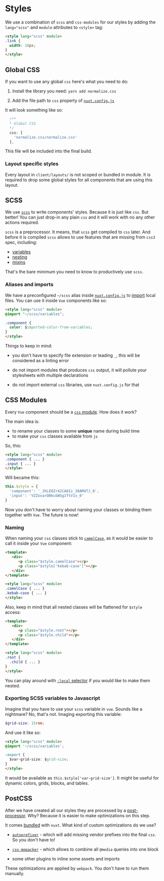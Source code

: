 # Styles

We use a combination of `scss` and `css-modules` for our styles
by adding the `lang="scss"` and `module` attributes to `<style>` tag:

```html
<style lang="scss" module>
.link {
  width: 10px;
}
</style>
```

## Global CSS

If you want to use any global `css` here's what you need to do:

1. Install the library you need: `yarn add normalize.css`

2. Add the file path to `css` 
   property of [`nuxt.config.js`](configuration.md#nuxt-config-js)

It will look something like so:

```js
  /**
  * Global CSS
  */
  css: [
    'normalize.css/normalize.css'
  ],
```

This file will be included into the final build.

### Layout specific styles

Every layout in `client/layouts/` is not scoped or bundled in module.
It is required to drop some global styles for all components that are using
this layout.

## SCSS

We use [`scss`](https://sass-lang.com/guide) to write components' styles.
Because it is just like `css`. But better! 
You can just drop-in any plain `css` and 
it will work with no any other actions required.

`scss` is a preprocessor. It means, that `scss` get compiled to `css` later.
And before it is compiled `scss` allows to use features that are missing 
from `css3` spec, including: 

- [variables](https://sass-lang.com/guide#topic-2)
- [nesting](https://sass-lang.com/guide#topic-3)
- [mixins](https://sass-lang.com/guide#topic-6)

That's the bare minimum you need to know to productively use `scss`. 

### Aliases and imports

We have a preconfigured `~/scss` alias
inside [`nuxt.config.js`](configuration.md#nuxt-config-js)
to [import](https://sass-lang.com/guide#topic-5) local files. 
You can use it inside `Vue` components like so:

```html
<style lang="scss" module>
@import "~/scss/variables";

.component {
  color: $imported-color-from-variables;
}
</style>
```

Things to keep in mind:

- you don't have to specify file extension or leading `_`, 
  this will be considered as a linting error

- do not import modules that produces `css` output, 
  it will pollute your stylesheets with multiple declarations

- do not import external `css` libraries, use `nuxt.config.js` for that

## CSS Modules

Every `Vue` component should 
be a [`css` module](https://github.com/css-modules/css-modules).
How does it work? 

The main idea is:

- to rename your classes to some **unique** name during build time
- to make your `css` classes available from `js`

So, this:

```html
<style lang="scss" module>
.component { ... }
.input { ... }
</style>
```

Will became this:

```js
this.$style = {
  'component': '_3hLE8Zr42CA8Iz_38AM4TJ_0',
  'input': 'VZZoxarQNkuSWSg1ftV1v_0'
}
```

Now you don't have to worry about naming your classes or
binding them together with `Vue`. The future is now!

### Naming

When naming your `css` classes stick to [`camelCase`](https://github.com/css-modules/css-modules#naming), 
as it would be easier to call it inside your `Vue` component:

```html
<template>
   <div>
      <p class="$style.camelCase"></p>
      <p class="$style['kebab-case']"></p>
   </div>
</template>

<style lang="scss" module>
.camelCase { ... }
.kebab-case { ... }
</style>
```

Also, keep in mind that all nested classes will 
be flattened for `$style` access:

```html
<template>
   <div>
      <p class="$style.root"></p>
      <p class="$style.child"></p>
   </div>
</template>

<style lang="scss" module>
.root {
  .child { ... }
}
</style>
```

You can play around with 
[`:local` selector](https://github.com/css-modules/css-modules#exceptions)
if you would like to make them nested.

### Exporting SCSS variables to Javascript

Imagine that you have to use your `scss` variable in `vue`.
Sounds like a nightmare? No, that's not. Imaging exporting this variable:

```scss
$grid-size: 15rem;
```

And use it like so:

```html
<style lang="scss" module>
@import '~/scss/variables';

:export {
  $var-grid-size: $grid-size;
}
</style>
```

It would be available as `this.$style['var-grid-size']`.
It might be useful for dynamic colors, grids, blocks, and tables.

## PostCSS

After we have created all our styles 
they are processed by a [post-processor](https://github.com/postcss/postcss).
Why? Because it is easier to make optimizations on this step.

It comes [bundled](https://nuxtjs.org/api/configuration-build#postcss) 
with `nuxt`. 
What kind of custom optimizations do we use?

- [`autoprefixer`](https://www.npmjs.com/package/autoprefixer) - which will 
  add missing vendor prefixes into the final `css`. So you don't have to!

- [`css-mqpacker`](https://www.npmjs.com/package/css-mqpacker) - which allows 
  to combine all `@media` queries into one block 

- some other plugins to inline some assets and imports

These optimizations are applied by `webpack`. 
You don't have to run them manually.
